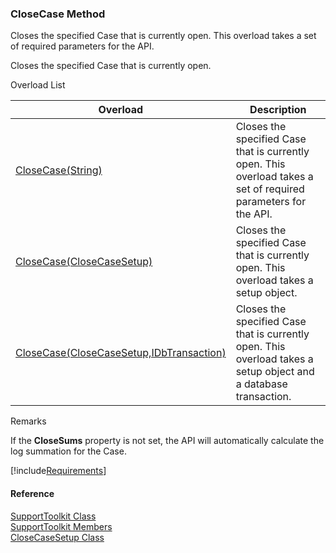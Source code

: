 ﻿### CloseCase Method

Closes the specified Case that is currently open. This overload takes a set of required parameters for the API.

Closes the specified Case that is currently open.

Overload List

| Overload | Description |
| --- | --- |
| [CloseCase(String)](FChoice.Toolkits.Clarify~FChoice.Toolkits.Clarify.Support.SupportToolkit~CloseCase(String).md) | Closes the specified Case that is currently open. This overload takes a set of required parameters for the API.   |
| [CloseCase(CloseCaseSetup)](FChoice.Toolkits.Clarify~FChoice.Toolkits.Clarify.Support.SupportToolkit~CloseCase(CloseCaseSetup).md) | Closes the specified Case that is currently open. This overload takes a setup object.   |
| [CloseCase(CloseCaseSetup,IDbTransaction)](FChoice.Toolkits.Clarify~FChoice.Toolkits.Clarify.Support.SupportToolkit~CloseCase(CloseCaseSetup,IDbTransaction).md) | Closes the specified Case that is currently open. This overload takes a setup object and a database transaction.   |

Remarks

If the **CloseSums** property is not set, the API will automatically calculate the log summation for the Case.

[!include[Requirements](../partials/requirements.md)]



#### Reference

[SupportToolkit Class](FChoice.Toolkits.Clarify~FChoice.Toolkits.Clarify.Support.SupportToolkit.md)  
[SupportToolkit Members](FChoice.Toolkits.Clarify~FChoice.Toolkits.Clarify.Support.SupportToolkit_members.md)  
[CloseCaseSetup Class](FChoice.Toolkits.Clarify~FChoice.Toolkits.Clarify.Support.CloseCaseSetup.md)
